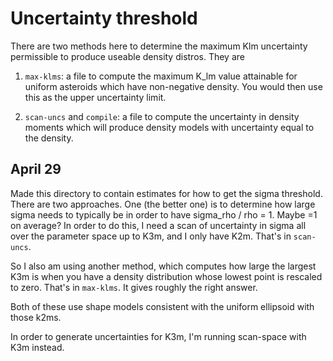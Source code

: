 # Uncertainty threshold

There are two methods here to determine the maximum Klm uncertainty permissible to produce useable density distros. They are 

1. `max-klms`: a file to compute the maximum K_lm value attainable for uniform asteroids which have non-negative density. You would then use this as the upper uncertainty limit.

2. `scan-uncs` and `compile`: a file to compute the uncertainty in density moments which will produce density models with uncertainty equal to the density.

## April 29

Made this directory to contain estimates for how to get the sigma threshold. There are two approaches. One (the better one) is to determine how large sigma needs to typically be in order to have sigma_rho / rho = 1. Maybe =1 on average? In order to do this, I need a scan of uncertainty in sigma all over the parameter space up to K3m, and I only have K2m. That's in `scan-uncs`.

So I also am using another method, which computes how large the largest K3m is when you have a density distribution whose lowest point is rescaled to zero. That's in `max-klms`. It gives roughly the right answer.

Both of these use shape models consistent with the uniform ellipsoid with those k2ms.

In order to generate uncertainties for K3m, I'm running scan-space with K3m instead.